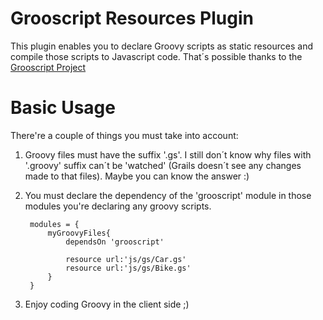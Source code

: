 Grooscript Resources Plugin
===========================

This plugin enables you to declare Groovy scripts as static resources and compile those scripts to Javascript code. That´s possible thanks to 
the [Grooscript Project](http://www.grooscript.org/) 

Basic Usage
===========

There're a couple of things you must take into account:

1. Groovy files must have the suffix '.gs'. I still don´t know why files with '.groovy' suffix
can´t be 'watched' (Grails doesn´t see any changes made to that files). Maybe you can know the 
answer :)

2. You must declare the dependency of the 'grooscript' module in those modules you're declaring any
groovy scripts.

		modules = {
			myGroovyFiles{
				dependsOn 'grooscript'
				
				resource url:'js/gs/Car.gs'
				resource url:'js/gs/Bike.gs'
			}
		}

3. Enjoy coding Groovy in the client side ;)

